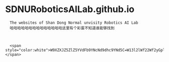 # SDNURoboticsAILab.github.io
   
      The websites of Shan Dong Normal unvisity Robotics AI Lab
      哈哈哈哈哈哈哈哈哈哈哈哈哈哈这里有个彩蛋不知道谁能够找到
   
      
   
      <span style="color:white">W9XZXJZ5ZlZ5YVdFb9YNcNd9dhc9YNd5C=W13l2lWf22Wf2yGplh2l3fGfGp1h2vW0g=</span>
   
